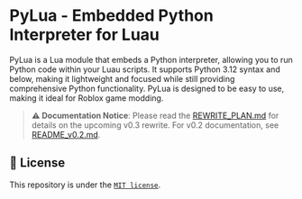 # PyLua - Embedded Python Interpreter for Luau

PyLua is a Lua module that embeds a Python interpreter, allowing you to run Python code within your Luau scripts. It supports Python 3.12 syntax and below, making it lightweight and focused while still providing comprehensive Python functionality. PyLua is designed to be easy to use, making it ideal for Roblox game modding.

> **⚠️ Documentation Notice**: Please read the [REWRITE_PLAN.md](internalDocs/REWRITE_PLAN.md) for details on the upcoming v0.3 rewrite. For v0.2 documentation, see [README_v0.2.md](README_v0.2.md).

## 📝 License

This repository is under the [`MIT license`](./LICENSE).
